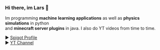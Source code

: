 ### Hi there, im Lars 🔭

Im programming <b>machine learning applications</b> as well as <b>physics simulations</b> in python<br>
and <b>minecraft server plugins</b> in java. I also do YT videos from time to time.<br>

▶ [Spigot Profile](https://www.spigotmc.org/members/masterx12377.1481119/)<br>
▶ [YT Channel](https://www.youtube.com/channel/UCJ95Q483a7GzTNrw2hnICUw/videos)

<!--
**larsfriese/larsfriese** is a ✨ _special_ ✨ repository because its `README.md` (this file) appears on your GitHub profile.

Here are some ideas to get you started:

- 🔭 I’m currently working on ...
- 🌱 I’m currently learning ...
- 👯 I’m looking to collaborate on ...
- 🤔 I’m looking for help with ...
- 💬 Ask me about ...
- 📫 How to reach me: ...
- 😄 Pronouns: ...
- ⚡ Fun fact: ...
-->
